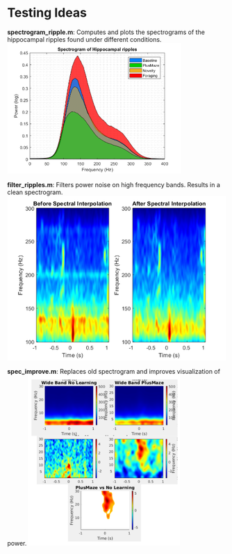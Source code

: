 # Testing Ideas

**spectrogram_ripple.m**: Computes and plots the spectrograms of the hippocampal ripples found under different conditions.
<img src="spec_ripp.png" width="400">

**filter_ripples.m**: Filters power noise on high frequency bands. Results in a clean spectrogram. 
<img src="result_filter.png" width="600">

**spec_improve.m**: Replaces old spectrogram and improves visualization of power. 
<img src="improved.png" width="350">

